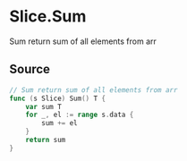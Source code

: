 # Slice.Sum

Sum return sum of all elements from arr

## Source

```go
// Sum return sum of all elements from arr
func (s Slice) Sum() T {
	var sum T
	for _, el := range s.data {
		sum += el
	}
	return sum
}
```